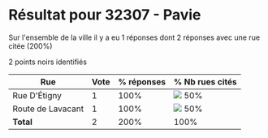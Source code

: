 # Résultat pour 32307 - Pavie

Sur l'ensemble de la ville il y a eu 1 réponses dont 2 réponses avec une rue citée (200%)

2 points noirs identifiés

| Rue | Vote | % réponses | % Nb rues cités|
|-----|------|------------|----------------|
| Rue D'Étigny | 1 | 100% | <img src="../../img/bar_50.gif" />&nbsp;50%|
| Route de Lavacant | 1 | 100% | <img src="../../img/bar_50.gif" />&nbsp;50%|
| **Total** | 2 | 200% | 100%|
